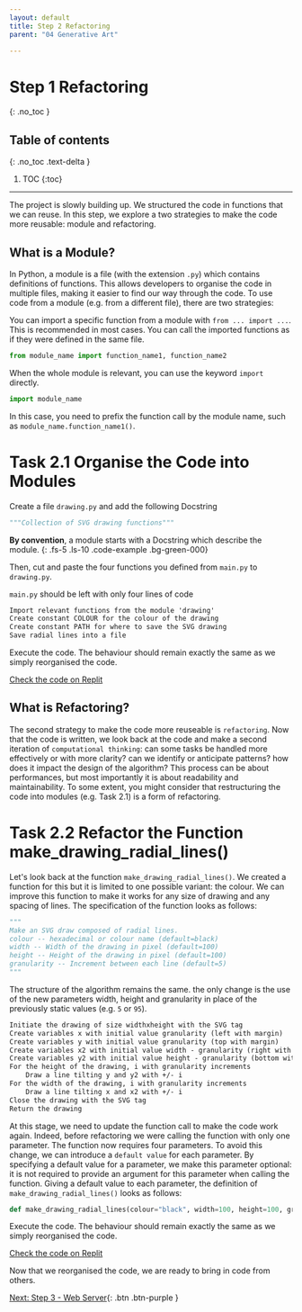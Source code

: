 ```yaml
---
layout: default
title: Step 2 Refactoring
parent: "04 Generative Art"

---
```


# Step 1 Refactoring
{: .no_toc }

## Table of contents
{: .no_toc .text-delta }

1. TOC
{:toc}

---

The project is slowly building up. We structured the code in functions that we can reuse. In this step, we explore a two strategies to make the code more reusable: module and refactoring.

## What is a Module?

In Python, a module is a file (with the extension `.py`) which contains definitions of functions. This allows developers to organise the code in multiple files, making it easier to find our way through the code. To use code from a module (e.g. from a different file), there are two strategies:

You can import a specific function from a module with  `from ... import ...`. This is recommended in most cases. You can call the imported functions as if they were defined in the same file.

```python
from module_name import function_name1, function_name2
```

When the whole module is relevant, you can use the keyword `import` directly.

```python
import module_name
```

In this case, you need to prefix the function call by the module name, such as `module_name.function_name1()`.

# Task 2.1 Organise the Code into Modules

Create a file `drawing.py` and add the following Docstring

```python
"""Collection of SVG drawing functions"""
```

**By convention**, a module starts with a Docstring which describe the module.
{: .fs-5 .ls-10 .code-example .bg-green-000}

Then, cut and paste the four functions you defined from `main.py` to `drawing.py`.

`main.py` should be left with only four lines of code

```markdown
Import relevant functions from the module 'drawing'
Create constant COLOUR for the colour of the drawing
Create constant PATH for where to save the SVG drawing
Save radial lines into a file
```
Execute the code. The behaviour should remain exactly the same as we simply reorganised the code.

[Check the code on Replit](https://repl.it/@IO1075/04-generative-art-step2-1)

## What is Refactoring?

The second strategy to make the code more reuseable is `refactoring`. Now that the code is written, we look back at the code and make a second iteration of `computational thinking`: can some tasks be handled more effectively or with more clarity? can we identify or anticipate patterns? how does it impact the design of the algorithm? This process can be about performances, but most importantly it is about readability and maintainability. To some extent, you might consider that restructuring the code into modules (e.g. Task 2.1) is a form of refactoring.

# Task 2.2 Refactor the Function make_drawing_radial_lines()

Let's look back at the function `make_drawing_radial_lines()`. We created a function for this but it is limited to one possible variant: the colour. We can improve this function to make it works for any size of drawing and any spacing of lines. The specification of the function looks as follows:

```python
"""
Make an SVG draw composed of radial lines.
colour -- hexadecimal or colour name (default=black)
width -- Width of the drawing in pixel (default=100)
height -- Height of the drawing in pixel (default=100)
granularity -- Increment between each line (default=5)
"""
```

The structure of the algorithm remains the same. the only change is the use of the new parameters width, height and granularity in place of the previously static values (e.g. `5` or `95`).

```markdown
Initiate the drawing of size widthxheight with the SVG tag
Create variables x with initial value granularity (left with margin)
Create variables y with initial value granularity (top with margin)
Create variables x2 with initial value width - granularity (right with margin)
Create variables y2 with initial value height - granularity (bottom with margin)
For the height of the drawing, i with granularity increments
    Draw a line tilting y and y2 with +/- i
For the width of the drawing, i with granularity increments
    Draw a line tilting x and x2 with +/- i
Close the drawing with the SVG tag
Return the drawing
```

At this stage, we need to update the function call to make the code work again. Indeed, before refactoring we were calling the function with only one parameter. The function now requires four parameters. To avoid this change, we can introduce a `default value` for each parameter. By specifying a default value for a parameter, we make this parameter optional: it is not required to provide an argument for this parameter when calling the function. Giving a default value to each parameter, the definition of `make_drawing_radial_lines()` looks as follows:

```python
def make_drawing_radial_lines(colour="black", width=100, height=100, granularity=5):
```

Execute the code. The behaviour should remain exactly the same as we simply reorganised the code.

[Check the code on Replit](https://repl.it/@IO1075/04-generative-art-step2-2)

Now that we reorganised the code, we are ready to bring in code from others.

[Next: Step 3 - Web Server]({{site.baseurl}}/assignments/04-generative-art/step3){: .btn .btn-purple }